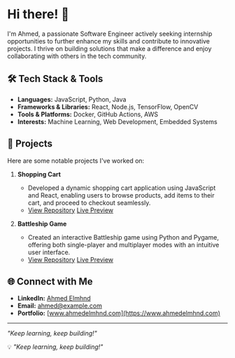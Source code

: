 # Hi there! 👋

I'm Ahmed, a passionate Software Engineer actively seeking internship opportunities to further enhance my skills and contribute to innovative projects. I thrive on building solutions that make a difference and enjoy collaborating with others in the tech community.

## 🛠️ Tech Stack & Tools

- **Languages:** JavaScript, Python, Java
- **Frameworks & Libraries:** React, Node.js, TensorFlow, OpenCV
- **Tools & Platforms:** Docker, GitHub Actions, AWS
- **Interests:** Machine Learning, Web Development, Embedded Systems

## 🚀 Projects

Here are some notable projects I've worked on:

1. **Shopping Cart**
   - Developed a dynamic shopping cart application using JavaScript and React, enabling users to browse products, add items to their cart, and proceed to checkout seamlessly.
   - [View Repository](https://github.com/ahmedelmhnd/op-shopping-cart) [Live Preview](https://op-shopping-cart.vercel.app/)

2. **Battleship Game**
   - Created an interactive Battleship game using Python and Pygame, offering both single-player and multiplayer modes with an intuitive user interface.
   - [View Repository](https://github.com/ahmedelmhnd/op-battleship) [Live Preview](https://ahmedelmhnd.github.io/op-battleship/)

## 🌐 Connect with Me

- **LinkedIn:** [Ahmed Elmhnd](https://www.linkedin.com/in/ahmedelmhnd)
- **Email:** ahmed@example.com
- **Portfolio:** [www.ahmedelmhnd.com](https://www.ahmedelmhnd.com)

---

*"Keep learning, keep building!"*

💡 _"Keep learning, keep building!"_
<!--
**ahmedelmhnd/ahmedelmhnd** is a ✨ _special_ ✨ repository because its `README.md` (this file) appears on your GitHub profile.

Here are some ideas to get you started:

- 🔭 I’m currently working on ...
- 🌱 I’m currently learning ...
- 👯 I’m looking to collaborate on ...
- 🤔 I’m looking for help with ...
- 💬 Ask me about ...
- 📫 How to reach me: ...
- 😄 Pronouns: ...
- ⚡ Fun fact: ...
-->
